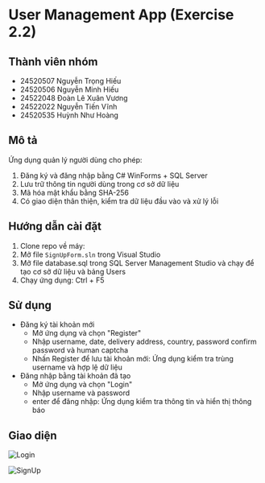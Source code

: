 ﻿# User Management App (Exercise 2.2)

## Thành viên nhóm
- 24520507 Nguyễn Trọng Hiếu  
- 24520506 Nguyễn Minh Hiếu  
- 24522048 Đoàn Lê Xuân Vương  
- 24522022 Nguyễn Tiến Vĩnh  
- 24520535 Huỳnh Như Hoàng  

## Mô tả
Ứng dụng quản lý người dùng cho phép:
1. Đăng ký và đăng nhập bằng C# WinForms + SQL Server
2. Lưu trữ thông tin người dùng trong cơ sở dữ liệu
3. Mã hóa mật khẩu bằng SHA-256
4. Có giao diện thân thiện, kiểm tra dữ liệu đầu vào và xử lý lỗi

## Hướng dẫn cài đặt
1. Clone repo về máy: 
2. Mở file `SignUpForm.sln` trong Visual Studio 
3. Mở file database.sql trong SQL Server Management Studio và chạy để tạo cơ sở dữ liệu và bảng Users 
4. Chạy ứng dụng: Ctrl + F5

## Sử dụng
- Đăng ký tài khoản mới
	+ Mở ứng dụng và chọn "Register"
	+ Nhập username, date, delivery address, country, password confirm password và human captcha
	+ Nhấn Register để lưu tài khoản mới: Ứng dụng kiểm tra trùng username và hợp lệ dữ liệu
- Đăng nhập bằng tài khoản đã tạo  
	+ Mở ứng dụng và chọn "Login"
	+ Nhập username và password
	+ enter để đăng nhập: Ứng dụng kiểm tra thông tin và hiển thị thông báo

## Giao diện
![Login](https://github.com/user-attachments/assets/9f3d02cb-0ecc-4f66-9c53-0b5b39cd2a8d)

![SignUp](https://github.com/user-attachments/assets/614dd88b-9cd3-47c1-8bc6-d3c1fb3351e8)


